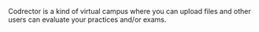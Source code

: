 Codrector is a kind of virtual campus where you can upload files and other users can evaluate your practices and/or exams.
